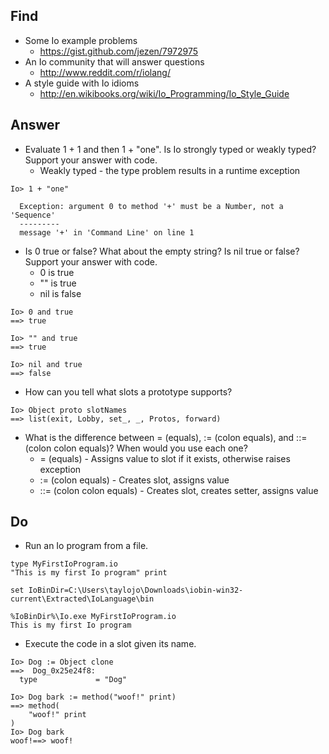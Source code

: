 
## Find

* Some Io example problems
    * https://gist.github.com/jezen/7972975
* An Io community that will answer questions
    * http://www.reddit.com/r/iolang/
* A style guide with Io idioms
    * http://en.wikibooks.org/wiki/Io_Programming/Io_Style_Guide

## Answer

* Evaluate 1 + 1 and then 1 + "one". Is Io strongly typed or weakly typed? Support your answer with code.
    * Weakly typed - the type problem results in a runtime exception
```Io
Io> 1 + "one"

  Exception: argument 0 to method '+' must be a Number, not a 'Sequence'
  ---------
  message '+' in 'Command Line' on line 1
```
* Is 0 true or false? What about the empty string? Is nil true or false? Support your answer with code.
    * 0 is true
    * "" is true
    * nil is false
```Io
Io> 0 and true
==> true

Io> "" and true
==> true

Io> nil and true
==> false
```
* How can you tell what slots a prototype supports?
```Io
Io> Object proto slotNames
==> list(exit, Lobby, set_, _, Protos, forward)
```
* What is the difference between = (equals), := (colon equals), and ::= (colon colon equals)? When would you use each one?
    * = (equals) - Assigns value to slot if it exists, otherwise raises exception
    * := (colon equals) - Creates slot, assigns value
    * ::= (colon colon equals) - Creates slot, creates setter, assigns value

## Do

* Run an Io program from a file.
```Io
type MyFirstIoProgram.io
"This is my first Io program" print

set IoBinDir=C:\Users\taylojo\Downloads\iobin-win32-current\Extracted\IoLanguage\bin

%IoBinDir%\Io.exe MyFirstIoProgram.io
This is my first Io program
```
* Execute the code in a slot given its name.
```Io
Io> Dog := Object clone
==>  Dog_0x25e24f8:
  type             = "Dog"

Io> Dog bark := method("woof!" print)
==> method(
    "woof!" print
)
Io> Dog bark
woof!==> woof!
```
